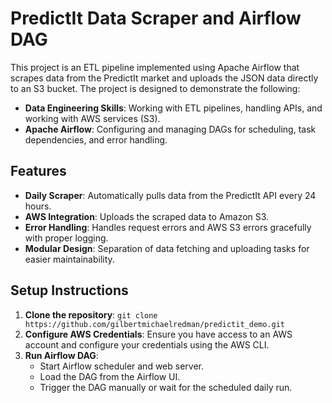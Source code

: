 ﻿# PredictIt Data Scraper and Airflow DAG

This project is an ETL pipeline implemented using Apache Airflow that scrapes data from the PredictIt market and uploads the JSON data directly to an S3 bucket. The project is designed to demonstrate the following:

- **Data Engineering Skills**: Working with ETL pipelines, handling APIs, and working with AWS services (S3).
- **Apache Airflow**: Configuring and managing DAGs for scheduling, task dependencies, and error handling.

## Features

- **Daily Scraper**: Automatically pulls data from the PredictIt API every 24 hours.
- **AWS Integration**: Uploads the scraped data to Amazon S3.
- **Error Handling**: Handles request errors and AWS S3 errors gracefully with proper logging.
- **Modular Design**: Separation of data fetching and uploading tasks for easier maintainability.

## Setup Instructions

1. **Clone the repository**: `git clone https://github.com/gilbertmichaelredman/predictit_demo.git`
2. **Configure AWS Credentials**: Ensure you have access to an AWS account and configure your credentials using the AWS CLI.
3. **Run Airflow DAG**:
   - Start Airflow scheduler and web server.
   - Load the DAG from the Airflow UI.
   - Trigger the DAG manually or wait for the scheduled daily run.

